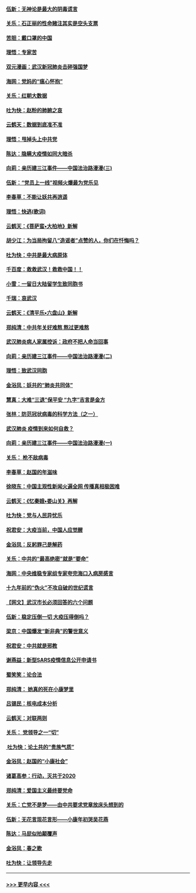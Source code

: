 #### [伍新：无神论是最大的阴毒谎言](../pages/nsc993/n11846129.md?t=02070433) 
#### [关乐：石正丽的性命赌注其实是空头支票](../pages/nsc993/n11846109.md?t=02070433) 
#### [苦胆：戴口罩的中国](../pages/nsc993/n11845576.md?t=02070433) 
#### [理悟：专家苦](../pages/nsc993/n11845564.md?t=02070433) 
#### [双元漫画：武汉新冠肺炎击碎强国梦](../pages/nsc993/n11843320.md?t=02070433) 
#### [海网：党妈的“瘟心怀抱”](../pages/nsc993/n11840740.md?t=02070433) 
#### [关乐：红朝大数据](../pages/nsc993/n11840675.md?t=02070433) 
#### [吐为快：赵粉的肺腑之哀](../pages/nsc993/n11840618.md?t=02070433) 
#### [云鹤天：数据到底准不准](../pages/nsc993/n11840325.md?t=02070433) 
#### [理悟：甩掉头上中共党](../pages/nsc993/n11838826.md?t=02070433) 
#### [陈达：隐瞒大疫情如同大暗杀](../pages/nsc993/n11838771.md?t=02070433) 
#### [向莉：亲历建三江事件——中国法治路漫漫(三)](../pages/nsc993/n11831825.md?t=02070433) 
#### [伍新：“党员上一线”视频火爆最为党乐见](../pages/nsc993/n11838200.md?t=02070433) 
#### [李春草：不能让妖共再逍遥](../pages/nsc993/n11838102.md?t=02070433) 
#### [理悟：快逃(歌词)](../pages/nsc993/n11838083.md?t=02070433) 
#### [云鹤天：《菩萨蛮▪大柏地》新解](../pages/nsc993/n11838059.md?t=02070433) 
#### [胡少江：为当局拘留八“造谣者”点赞的人，你们在忏悔吗？](../pages/nsc993/n11836801.md?t=02070433) 
#### [吐为快：中共是最大病原体](../pages/nsc993/n11836748.md?t=02070433) 
#### [千百度：救救武汉！救救中国！！](../pages/nsc993/n11836145.md?t=02070433) 
#### [小雪：一留日大陆留学生致同胞书](../pages/nsc993/n11834624.md?t=02070433) 
#### [千瑞：哀武汉](../pages/nsc993/n11833647.md?t=02070433) 
#### [云鹤天：《清平乐▪六盘山》新解](../pages/nsc993/n11833611.md?t=02070433) 
#### [郑纯清：中共年关好难熬 熬过更难熬](../pages/nsc993/n11833489.md?t=02070433) 
#### [武汉肺炎病人家属控诉：政府不把人命当回事](../pages/nsc993/n11833205.md?t=02070433) 
#### [向莉：亲历建三江事件——中国法治路漫漫(二)](../pages/nsc993/n11829102.md?t=02070433) 
#### [理悟：致武汉同胞](../pages/nsc993/n11831522.md?t=02070433) 
#### [金浴凤：妖共的“肺炎共同体”](../pages/nsc993/n11829448.md?t=02070433) 
#### [慧真：大难“三退”保平安 “九字”吉言是金方](../pages/nsc993/n11829501.md?t=02070433) 
#### [张林：防范冠状病毒的科学方法（之一）](../pages/nsc993/n11828618.md?t=02070433) 
#### [武汉肺炎 疫情到来如何自救？](../pages/nsc993/n11827632.md?t=02070433) 
#### [向莉：亲历建三江事件——中国法治路漫漫(一)](../pages/nsc993/n11827190.md?t=02070433) 
#### [关乐： 枪不敌病毒](../pages/nsc993/n11826746.md?t=02070433) 
#### [李春草：赵国的年滋味](../pages/nsc993/n11826321.md?t=02070433) 
#### [徐晓东：中国主观性新闻火遍全网 传播真相极困难](../pages/nsc993/n11826508.md?t=02070433) 
#### [云鹤天：《忆秦娥▪娄山关》再解](../pages/nsc993/n11824682.md?t=02070433) 
#### [吐为快：党与人民异忧乐](../pages/nsc993/n11824660.md?t=02070433) 
#### [祝君安：大疫当前，中国人应觉醒](../pages/nsc993/n11821946.md?t=02070433) 
#### [金浴凤：反躬罪己是解药](../pages/nsc993/n11820280.md?t=02070433) 
#### [关乐：中共的“最高绝密”就是“要命”](../pages/nsc993/n11816946.md?t=02070433) 
#### [海网：中央维稳专家组专家夸完海口入病房感言](../pages/nsc993/n11815138.md?t=02070433) 
#### [十九年前的“伪火”不攻自破的世纪谎言](../pages/nsc993/n11813238.md?t=02070433) 
#### [【网文】武汉市长必须回答的六个问题](../pages/nsc993/n11813848.md?t=02070433) 
#### [伍新：稳定压倒一切 大疫压得倒吗？](../pages/nsc993/n11812634.md?t=02070433) 
#### [梁京：中国爆发“新非典”的警世意义](../pages/nsc993/n11812554.md?t=02070433) 
#### [祝君安：中共就是邪教](../pages/nsc993/n11812431.md?t=02070433) 
#### [谢燕益：新型SARS疫情信息公开申请书](../pages/nsc993/n11808840.md?t=02070433) 
#### [蜀笑笑：论合法](../pages/nsc993/n11808064.md?t=02070433) 
#### [郑纯清： 她真的死在小康梦里](../pages/nsc993/n11806623.md?t=02070433) 
#### [吕锡民：核电成本分析](../pages/nsc993/n11806284.md?t=02070433) 
#### [云鹤天：对联两则](../pages/nsc993/n11805957.md?t=02070433) 
#### [关乐： 党领导之一“切”](../pages/nsc993/n11804505.md?t=02070433) 
#### [ 吐为快：论土共的“贵族气质”](../pages/nsc993/n11804490.md?t=02070433) 
#### [金浴凤：赵国的“小康社会”](../pages/nsc993/n11804452.md?t=02070433) 
#### [诸葛高参：行动，灭共于2020](../pages/nsc993/n11804120.md?t=02070433) 
#### [郑纯清：爱国主义最终要党命](../pages/nsc993/n11802197.md?t=02070433) 
#### [关乐：亡党不是梦——由中共要求党章放床头想到的](../pages/nsc993/n11802156.md?t=02070433) 
#### [伍新：无花言现花言形——小康年初哭吴花燕](../pages/nsc993/n11800044.md?t=02070433) 
#### [陈达：马屁似拍颠覆声](../pages/nsc993/n11800010.md?t=02070433) 
#### [金浴凤：春之歌](../pages/nsc993/n11797687.md?t=02070433) 
#### [吐为快：让领导先走](../pages/nsc993/n11797512.md?t=02070433) 

----
#### [ >>> 更早内容 <<< ](../indexes/nsc993-earlier.md)
